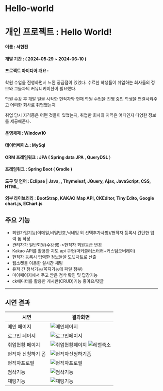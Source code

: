 # Hello-world
# 개인 프로젝트 : Hello World!
#### 이름 : 서현진
#### 개발 기간 : ( 2024-05-29 ~ 2024-06-10 )
#### 프로젝트 아이디어 개요 : 
학원 수업을 진행하면서 느낀 궁금점이 있었다. 수료한 학생들이 취업하는 회사들의 정보와 그들과의 커뮤니케이션이 필요했다. 

학원 수강 후 개발 일을 시작한 현직자와 현재 학원 수업을 진행 중인 학생을 연결시켜주고 어떠한 회사로 취업했는지

취업 당시 자격증은 어떤 것들이 있었는지, 취업한 회사의 지역은 어디인지 다양한 정보를 제공해준다.

#### 운영체제 : Window10
#### 데이터베이스 : MySql
#### ORM 프레임워크 : JPA ( Spring data JPA , QueryDSL )
#### 프레임워크 : Spring Boot ( Gradle )
#### 도구 및 언어 : Eclipse | Java, , Thymeleaf, JQuery, Ajax, JavaScript, CSS, HTML, 
#### 외부 라이브러리 : BootStrap, KAKAO Map API, CKEditor, Tiny Edito, Google chart.js, EChart.js

## 주요 기능
+ 회원가입기능(이메일,비밀번호,닉네임 외 선택추가사항)/현직자 등록시 간단한 입력 폼 작성
+ 관리자가 일반회원(수강생)->현직자 회원등급 변경
+ Kakao API를 활용한 지도 api 구현(마커클러스터러+커스텀오버레이)
+ 현직자 등록시 입력한 정보들을 도넛차트로 산출
+ 웹소켓을 이용한 실시간 채팅
+ 유저 간 첨삭기능(쪽지기능에 파일 첨부)
+ 마이페이지에서 주고 받은 첨삭 확인 및 답장기능
+ ck에디터를 활용한 게시판(CRUD)기능 좋아요/댓글
---
## 시연 결과
|시연|결과화면|
|---|---|
|메인 페이지|![메인페이지](https://github.com/travler1/Hello-World/blob/master/%EB%A9%94%EC%9D%B8.jpg) |
|로그인 페이지|![로그인페이지](https://github.com/travler1/Hello-World/blob/master/%EB%A1%9C%EA%B7%B8%EC%9D%B8.jpg)|
|취업현황 페이지| ![취업현황페이지](https://github.com/travler1/Hello-World/blob/master/%EC%B7%A8%EC%97%85%ED%98%84%ED%99%A9.jpg) ![레벨축소](https://github.com/travler1/Hello-World/blob/master/%EB%A0%88%EB%B2%A8%EC%B6%95%EC%86%8C%EC%B9%B4%EC%B9%B4%EC%98%A4%EB%A7%B5.jpg)|
|현직자 신청하기 폼|![현직자신청하기폼](https://github.com/travler1/Hello-World/blob/master/%ED%98%84%EC%A7%81%EC%9E%90%20%EC%8B%A0%EC%B2%AD%ED%95%98%EA%B8%B0%20%ED%8F%BC.jpg)|
|현직자프로필|![현직자프로필](https://github.com/travler1/Hello-World/blob/master/%ED%98%84%EC%A7%81%EC%9E%90%ED%94%84%EB%A1%9C%ED%95%84.jpg)|
|첨삭기능|![첨삭기능](https://github.com/travler1/Hello-World/blob/master/%EC%B2%A8%EC%82%AD%EA%B8%B0%EB%8A%A5.png)|
|채팅기능|![채팅기능](https://github.com/travler1/Hello-World/blob/master/%EC%B1%84%ED%8C%85%EA%B8%B0%EB%8A%A5.jpg)|
